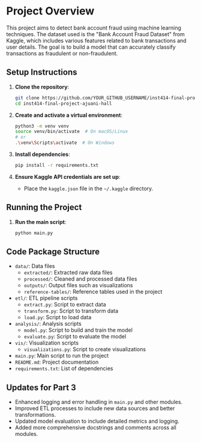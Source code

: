 # Project Overview

This project aims to detect bank account fraud using machine learning techniques. The dataset used is the "Bank Account Fraud Dataset" from Kaggle, which includes various features related to bank transactions and user details. The goal is to build a model that can accurately classify transactions as fraudulent or non-fraudulent.

## Setup Instructions

1. **Clone the repository**:
    ```bash
    git clone https://github.com/YOUR_GITHUB_USERNAME/inst414-final-project-ajuani-hall.git
    cd inst414-final-project-ajuani-hall
    ```

2. **Create and activate a virtual environment**:
    ```bash
    python3 -m venv venv
    source venv/bin/activate  # On macOS/Linux
    # or
    .\venv\Scripts\activate  # On Windows
    ```

3. **Install dependencies**:
    ```bash
    pip install -r requirements.txt
    ```

4. **Ensure Kaggle API credentials are set up**:
    - Place the `kaggle.json` file in the `~/.kaggle` directory.

## Running the Project

1. **Run the main script**:
    ```bash
    python main.py
    ```

## Code Package Structure

- `data/`: Data files
    - `extracted/`: Extracted raw data files
    - `processed/`: Cleaned and processed data files
    - `outputs/`: Output files such as visualizations
    - `reference-tables/`: Reference tables used in the project
- `etl/`: ETL pipeline scripts
    - `extract.py`: Script to extract data
    - `transform.py`: Script to transform data
    - `load.py`: Script to load data
- `analysis/`: Analysis scripts
    - `model.py`: Script to build and train the model
    - `evaluate.py`: Script to evaluate the model
- `vis/`: Visualization scripts
    - `visualizations.py`: Script to create visualizations
- `main.py`: Main script to run the project
- `README.md`: Project documentation
- `requirements.txt`: List of dependencies

## Updates for Part 3
- Enhanced logging and error handling in `main.py` and other modules.
- Improved ETL processes to include new data sources and better transformations.
- Updated model evaluation to include detailed metrics and logging.
- Added more comprehensive docstrings and comments across all modules.
